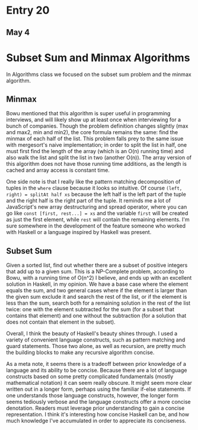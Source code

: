 # Entry 20

## May 4

# Subset Sum and Minmax Algorithms

In Algorithms class we focused on the subset sum problem and the minmax algorithm.

## Minmax

Bowu mentioned that this algorithm is super useful in programming interviews, and will likely show up at least once when interviewing for a bunch of companies. Though the problem definition changes slightly (max and max2, min and min2), the core formula remains the same: find the minmax of each half of the list. This problem falls prey to the same issue with mergesort's naive implementation; in order to split the list in half, one must first find the length of the array (which is an O(n) running time) and also walk the list and split the list in two (another O(n)). The array version of this algorithm does not have those running time additions, as the length is cached and array access is constant time.

One side note is that I really like the pattern matching decomposition of tuples in the `where` clause because it looks so intuitive. Of course `(left, right) = splitAt half xs` because the left half is the left part of the tuple and the right half is the right part of the tuple. It reminds me a lot of JavaScript's new array destructuring and spread operator, where you can go like `const [first, rest...] = xs` and the variable `first` will be created as just the first element, while `rest` will contain the remaining elements. I'm sure somewhere in the development of the feature someone who worked with Haskell or a language inspired by Haskell was present.

## Subset Sum

Given a sorted list, find out whether there are a subset of positive integers that add up to a given sum. This is a NP-Complete problem, according to Bowu, with a running time of O(n^2) I believe, and ends up with an excellent solution in Haskell, in my opinion. We have a base case where the element equals the sum, and two general cases where if the element is larger than the given sum exclude it and search the rest of the list, or if the element is less than the sum, search both for a remaining solution in the rest of the list twice: one with the element subtracted for the sum (for a subset that contains that element) and one without the subtraction (for a solution that does not contain that element in the subset).

Overall, I think the beauty of Haskell's beauty shines through. I used a variety of convenient language constructs, such as pattern matching and guard statements. Those two alone, as well as recursion, are pretty much the building blocks to make any recursive algorithm concise.

As a meta note, it seems there is a tradeoff between prior knowledge of a language and its ability to be concise. Because there are a lot of language constructs based on some pretty complicated fundamentals (mostly mathematical notation) it can seem really obscure. It might seem more clear written out in a longer form, perhaps using the familiar if-else statements. If one understands those language constructs, however, the longer form seems tediously verbose and the language constructs offer a more concise denotation. Readers must leverage prior understanding to gain a concise representation. I think it's interesting how concise Haskell can be, and how much knowledge I've accumulated in order to appreciate its conciseness.